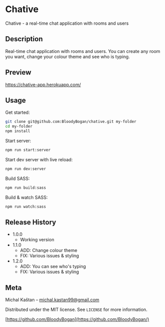 # Chative
Chative - a real-time chat application with rooms and users

## Description
Real-time chat application with rooms and users. You can create any room you want, change your colour theme and see who is typing.

## Preview
https://chative-app.herokuapp.com/

## Usage

Get started:

```sh
git clone git@github.com:BloodyBogan/chative.git my-folder
cd my-folder
npm install
```

Start server:

```sh
npm run start:server
```

Start dev server with live reload:

```sh
npm run dev:server
```

Build SASS:

```sh
npm run build:sass
```

Build & watch SASS:

```sh
npm run watch:sass
```

## Release History

* 1.0.0
    * Working version
* 1.1.0
    * ADD: Change colour theme
    * FIX: Various issues & styling
* 1.2.0
    * ADD: You can see who's typing
    * FIX: Various issues & styling
    
## Meta

Michal Kaštan – michal.kastan99@gmail.com

Distributed under the MIT license. See ``LICENSE`` for more information.

[https://github.com/BloodyBogan](https://github.com/BloodyBogan/)
